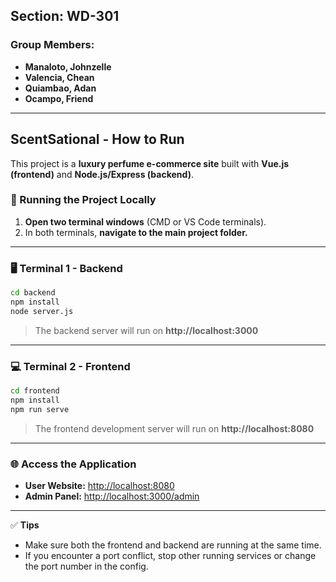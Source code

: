 ## Section: WD-301

### Group Members:
- **Manaloto, Johnzelle**  
- **Valencia, Chean**  
- **Quiambao, Adan**  
- **Ocampo, Friend**

---

## ScentSational - How to Run

This project is a **luxury perfume e-commerce site** built with **Vue.js (frontend)** and **Node.js/Express (backend)**.

### 🧭 Running the Project Locally

1. **Open two terminal windows** (CMD or VS Code terminals).  
2. In both terminals, **navigate to the main project folder.**

---

### 🖥️ Terminal 1 - Backend
```bash
cd backend
npm install
node server.js
```
> The backend server will run on **http://localhost:3000**

---

### 💻 Terminal 2 - Frontend
```bash
cd frontend
npm install
npm run serve
```
> The frontend development server will run on **http://localhost:8080**

---

### 🌐 Access the Application
- **User Website:** [http://localhost:8080](http://localhost:8080)  
- **Admin Panel:** [http://localhost:3000/admin](http://localhost:3000/admin)  

---

✅ **Tips**
- Make sure both the frontend and backend are running at the same time.  
- If you encounter a port conflict, stop other running services or change the port number in the config.

